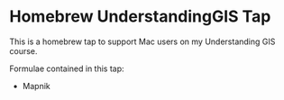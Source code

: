 # Homebrew UnderstandingGIS Tap
This is a homebrew tap to support Mac users on my Understanding GIS course.

Formulae contained in this tap:

* Mapnik